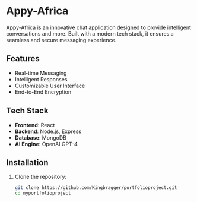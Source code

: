 # Appy-Africa

Appy-Africa is an innovative chat application designed to provide intelligent conversations and more. Built with a modern tech stack, it ensures a seamless and secure messaging experience.

## Features
- Real-time Messaging
- Intelligent Responses
- Customizable User Interface
- End-to-End Encryption

## Tech Stack
- **Frontend**: React
- **Backend**: Node.js, Express
- **Database**: MongoDB
- **AI Engine**: OpenAI GPT-4

## Installation

1. Clone the repository:
   ```bash
   git clone https://github.com/Kingbragger/portfolioproject.git
   cd myportfolioproject
